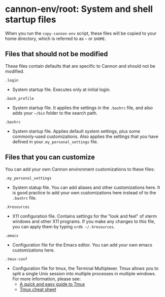 # cannon-env/root: System and shell startup files

When you run the `copy-cannon-env` script, these files will be copied to your home directory, which is referred to as `~` or `$HOME`.

## Files that should not be modified

These files contain defaults that are specific to Cannon and should not be modified.

`.login`
  - System startup file.  Executes only at initial login.

`.bash_profile`
  - System startup file.  It applies the settings in the `.bashrc` file, and also adds your `~/bin` folder to the search path.

`.bashrc`
  - System startup file.  Applies default system settings, plus some commonly-used customizations.  Also applies the settings that you have defined in your`.my_personal_settings` file.

## Files that you can customize

You can add your own Cannon environment customizations to these files:

`.my_personal_settings`
  - System statup file.  You can add aliases and other customizations here. It is good practice to add your own customizations here instead of to the `.bashrc` file.

`.Xresources`
  - X11 configuration file.  Contains settings for the "look and feel" of xterm windows and other X11 programs.  If you make any changes to this file, you can apply them by typing `xrdb ~/.Xresources`.

`.emacs`
  - Configuration file for the Emacs editor.  You can add your own emacs customizations here.

`.tmux-conf`
  - Configuration file for tmux, the Terminal Multiplexer.  Tmux allows you to split a single Unix session into multiple processes in multiple windows.  For more information, please see:
    - [A quick and easy guide to Tmux](https://www.hamvocke.com/blog/a-quick-and-easy-guide-to-tmux/)
    - [Tmux cheat sheet](https://tmuxcheatsheet.com/)
  
 